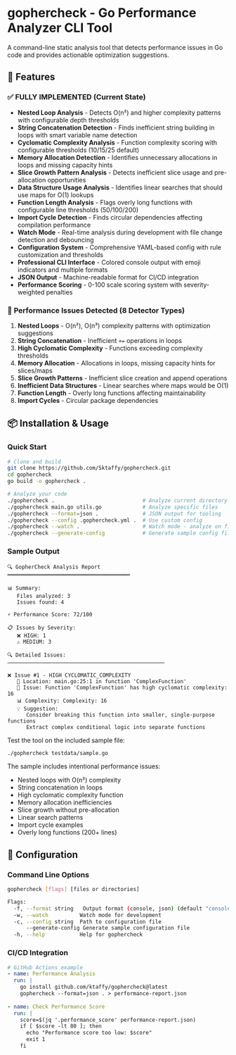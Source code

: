 # gophercheck - Go Performance Analyzer CLI Tool

A command-line static analysis tool that detects performance issues in Go code and provides actionable optimization suggestions.

## 🚀 Features

### ✅ **FULLY IMPLEMENTED (Current State)**
- **Nested Loop Analysis** - Detects O(n²) and higher complexity patterns with configurable depth thresholds
- **String Concatenation Detection** - Finds inefficient string building in loops with smart variable name detection
- **Cyclomatic Complexity Analysis** - Function complexity scoring with configurable thresholds (10/15/25 default)
- **Memory Allocation Detection** - Identifies unnecessary allocations in loops and missing capacity hints
- **Slice Growth Pattern Analysis** - Detects inefficient slice usage and pre-allocation opportunities
- **Data Structure Usage Analysis** - Identifies linear searches that should use maps for O(1) lookups
- **Function Length Analysis** - Flags overly long functions with configurable line thresholds (50/100/200)
- **Import Cycle Detection** - Finds circular dependencies affecting compilation performance
- **Watch Mode** - Real-time analysis during development with file change detection and debouncing
- **Configuration System** - Comprehensive YAML-based config with rule customization and thresholds
- **Professional CLI Interface** - Colored console output with emoji indicators and multiple formats
- **JSON Output** - Machine-readable format for CI/CD integration
- **Performance Scoring** - 0-100 scale scoring system with severity-weighted penalties

### 🎯 **Performance Issues Detected (8 Detector Types)**
1. **Nested Loops** - O(n²), O(n³) complexity patterns with optimization suggestions
2. **String Concatenation** - Inefficient `+=` operations in loops
3. **High Cyclomatic Complexity** - Functions exceeding complexity thresholds
4. **Memory Allocation** - Allocations in loops, missing capacity hints for slices/maps
5. **Slice Growth Patterns** - Inefficient slice creation and append operations
6. **Inefficient Data Structures** - Linear searches where maps would be O(1)
7. **Function Length** - Overly long functions affecting maintainability
8. **Import Cycles** - Circular package dependencies

## 📦 Installation & Usage

### Quick Start
```bash
# Clone and build
git clone https://github.com/Sktaffy/gophercheck.git
cd gophercheck
go build -o gophercheck .

# Analyze your code
./gophercheck .                            # Analyze current directory
./gophercheck main.go utils.go             # Analyze specific files
./gophercheck --format=json .              # JSON output for tooling
./gophercheck --config .gophercheck.yml .  # Use custom config
./gophercheck --watch .                    # Watch mode - analyze on file changes
./gophercheck --generate-config            # Generate sample config file
```

### Sample Output
```
🔍 GopherCheck Analysis Report
═══════════════════════════════════════

📊 Summary:
   Files analyzed: 3
   Issues found: 4

⚡ Performance Score: 72/100

📋 Issues by Severity:
   ❌ HIGH: 1
   ⚠️ MEDIUM: 3

🔍 Detailed Issues:
──────────────────────────────────────────────────

❌ Issue #1 - HIGH CYCLOMATIC_COMPLEXITY
   📍 Location: main.go:25:1 in function 'ComplexFunction'
   💭 Issue: Function 'ComplexFunction' has high cyclomatic complexity: 16
   📊 Complexity: Complexity: 16
   💡 Suggestion:
      Consider breaking this function into smaller, single-purpose functions
      Extract complex conditional logic into separate functions
```

<!-- ## 🏗️ Technical Architecture

### Core Components
- **AST Parser** - Uses Go's `go/ast` package for syntax tree analysis
- **Pattern Detectors** - Modular analyzers implementing visitor pattern
- **Complexity Calculator** - Graph-based cyclomatic complexity analysis
- **Report Generator** - Formatted console and JSON output
- **CLI Framework** - Built with Cobra for professional UX

### Project Structure
```
gophercheck/
├── cmd/
│   └── root.go              # CLI commands and argument parsing
├── internal/
│   ├── analyzer/
│   │   ├── ast_walker.go    # Core AST traversal engine
│   │   ├── report.go        # Output formatting and display
│   │   └── detectors/       # Performance issue detectors
│   │       ├── nested_loops.go
│   │       ├── string_concat.go
│   │       ├── complexity.go
│   │       ├── memory_alloc.go
│   │       ├── slice_growth.go
│   │       ├── data_structure.go
│   │       ├── function_length.go
│   │       └── import_cycle.go
│   ├── config/
│   │   └── config.go        # YAML configuration system
│   ├── models/
│   │   └── issue.go         # Data structures for issues
│   └── watcher/
│       ├── file_watcher.go  # File system monitoring
│       └── debouncer.go     # Change event debouncing
├── testdata/
│   └── sample.go           # Test files with performance issues
├── main.go
└── README.md
```

### Key Algorithms
- **Tree Traversal** - Depth-first search through AST nodes
- **Pattern Matching** - Detection of specific anti-performance patterns
- **Complexity Calculation** - McCabe cyclomatic complexity metrics
- **Severity Assessment** - Risk-based issue prioritization

## 🧪 Testing -->

Test the tool on the included sample file:
```bash
./gophercheck testdata/sample.go
```

The sample includes intentional performance issues:
- Nested loops with O(n²) complexity
- String concatenation in loops
- High cyclomatic complexity function
- Memory allocation inefficiencies
- Slice growth without pre-allocation
- Linear search patterns
- Import cycle examples
- Overly long functions (200+ lines)

## 🔧 Configuration

### Command Line Options
```bash
gophercheck [flags] [files or directories]

Flags:
  -f, --format string   Output format (console, json) (default "console")
  -w, --watch          Watch mode for development
  -c, --config string  Path to configuration file
      --generate-config Generate sample configuration file
  -h, --help           Help for gophercheck
```

### CI/CD Integration
```yaml
# GitHub Actions example
- name: Performance Analysis
  run: |
    go install github.com/ktaffy/gophercheck@latest
    gophercheck --format=json . > performance-report.json
    
- name: Check Performance Score
  run: |
    score=$(jq '.performance_score' performance-report.json)
    if [ $score -lt 80 ]; then
      echo "Performance score too low: $score"
      exit 1
    fi
```

<!-- ## 📈 Roadmap - What to Implement Next

### 🎯 **Phase 3: CLI Polish & Enhanced Detection (Current Focus)**
- [x] **Enhanced CLI UX** - Better progress indicators, improved error messages, help system
- [ ] **Algorithm Improvements** - More sophisticated pattern detection, reduced false positives
- [ ] **New Detectors** - Regex compilation, interface assertions, channel usage patterns
- [ ] **Better Suggestions** - More specific, actionable recommendations with code examples
- [ ] **Error Recovery** - Graceful handling of malformed Go files
- [ ] **Performance Optimization** - Faster analysis on large codebases

### 📊 **Planned New Detectors**
- [ ] **Regex Compilation** - Repeated regex compilation in loops  
- [ ] **Interface Assertions** - Type assertion performance patterns
- [ ] **Channel Usage** - Unbuffered channel performance issues
- [ ] **JSON Marshaling** - Inefficient reflection-based serialization
- [ ] **Database Query Patterns** - N+1 query detection in ORM usage
- [ ] **HTTP Client Patterns** - Connection reuse and timeout issues
- [ ] **Goroutine Leak Detection** - Identify potential goroutine leaks
- [ ] **Context Usage** - Missing context.Context in long-running operations

### 🚀 **Phase 4: Advanced Features (Future)**
- [ ] **Incremental Analysis** - Only analyze changed files for faster CI
- [ ] **Plugin Architecture** - Allow custom detectors via plugins
- [ ] **Machine Learning** - Learn from codebase patterns to reduce false positives
- [ ] **Benchmark Integration** - Actual performance measurement suggestions

### 🌐 **Phase 5: External Integration (Later)**
- [ ] **HTML Report Generation** - Rich web-based reports with charts
- [ ] **VS Code Extension** - IDE integration with inline suggestions
- [ ] **Git Hook Templates** - Pre-commit and pre-push hook examples -->